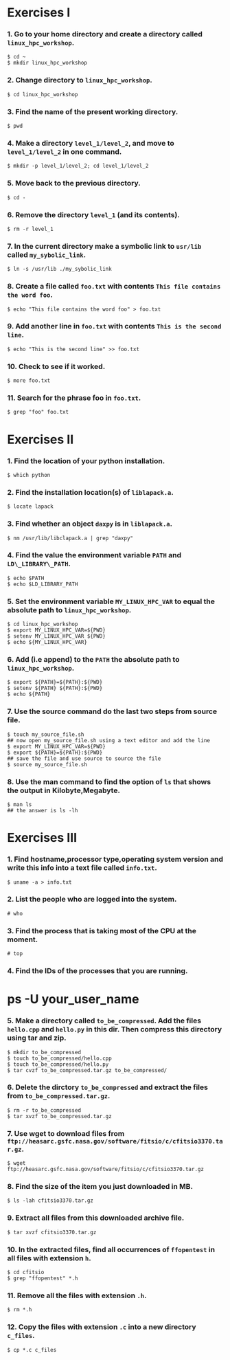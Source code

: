 Exercises I
===========

### 1. Go to your home directory and create a directory called `linux_hpc_workshop`.

    $ cd ~
    $ mkdir linux_hpc_workshop

### 2. Change directory to `linux_hpc_workshop`.

    $ cd linux_hpc_workshop

### 3. Find the name of the present working directory.

    $ pwd

### 4. Make a directory `level_1/level_2`, and move to `level_1/level_2` in one command.

    $ mkdir -p level_1/level_2; cd level_1/level_2

### 5. Move back to the previous directory.

    $ cd -

### 6. Remove the directory `level_1` (and its contents).

    $ rm -r level_1

### 7. In the current directory make a symbolic link to `usr/lib` called `my_sybolic_link`.

    $ ln -s /usr/lib ./my_sybolic_link

### 8. Create a file called `foo.txt` with contents `This file contains the word foo`.

    $ echo "This file contains the word foo" > foo.txt

### 9. Add another line in `foo.txt` with contents `This is the second line`.

    $ echo "This is the second line" >> foo.txt

### 10. Check to see if it worked.

    $ more foo.txt

### 11. Search for the phrase foo in `foo.txt`.

    $ grep "foo" foo.txt


Exercises II
============

### 1. Find the location of your python installation.

    $ which python

### 2. Find the installation location(s) of `liblapack.a`.

    $ locate lapack

### 3. Find whether an object `daxpy` is in `liblapack.a`.

    $ nm /usr/lib/libclapack.a | grep "daxpy"

### 4. Find the value the environment variable `PATH` and `LD\_LIBRARY\_PATH`.

    $ echo $PATH
    $ echo $LD_LIBRARY_PATH

### 5. Set the environment variable `MY_LINUX_HPC_VAR` to equal the absolute path to `linux_hpc_workshop`.

    $ cd linux_hpc_workshop
    $ export MY_LINUX_HPC_VAR=${PWD}
    $ setenv MY_LINUX_HPC_VAR ${PWD}
    $ echo ${MY_LINUX_HPC_VAR}

### 6. Add (i.e append) to the `PATH` the absolute path to `linux_hpc_workshop`.

    $ export ${PATH}=${PATH}:${PWD}
    $ setenv ${PATH} ${PATH}:${PWD}
    $ echo ${PATH}

### 7. Use the source command do the last two steps from source file.

    $ touch my_source_file.sh
    ## now open my_source_file.sh using a text editor and add the line
    $ export MY_LINUX_HPC_VAR=${PWD}
    $ export ${PATH}=${PATH}:${PWD}
    ## save the file and use source to source the file
    $ source my_source_file.sh

### 8. Use the man command to find the option of `ls` that shows the output in Kilobyte,Megabyte.

    $ man ls
    ## the answer is ls -lh


Exercises III
=============

### 1. Find hostname,processor type,operating system version and write this info into a text file called `info.txt`.

    $ uname -a > info.txt

### 2. List the people who are logged into the system.

    # who

### 3. Find the process that is taking most of the CPU at the moment.

    # top

### 4. Find the IDs of the processes that you are running.

  # ps -U your_user_name

### 5. Make a directory called `to_be_compressed`. Add the files `hello.cpp` and `hello.py` in this dir. Then compress this directory using tar and zip.

    $ mkdir to_be_compressed
    $ touch to_be_compressed/hello.cpp
    $ touch to_be_compressed/hello.py
    $ tar cvzf to_be_compressed.tar.gz to_be_compressed/

### 6. Delete the dirctory `to_be_compressed` and extract the files from `to_be_compressed.tar.gz`.

    $ rm -r to_be_compressed
    $ tar xvzf to_be_compressed.tar.gz

### 7. Use wget to download  files from `ftp://heasarc.gsfc.nasa.gov/software/fitsio/c/cfitsio3370.tar.gz`.

    $ wget ftp://heasarc.gsfc.nasa.gov/software/fitsio/c/cfitsio3370.tar.gz

### 8. Find the size of the item you just downloaded in MB.

    $ ls -lah cfitsio3370.tar.gz
	
### 9. Extract all files from this downloaded archive file.

    $ tar xvzf cfitsio3370.tar.gz

### 10. In the extracted files, find all occurrences of `ffopentest` in all files with extension `h`.

    $ cd cfitsio
    $ grep "ffopentest" *.h

### 11. Remove all the files with extension `.h`.

    $ rm *.h

### 12. Copy the files with extension `.c` into a new directory `c_files`.

    $ cp *.c c_files
